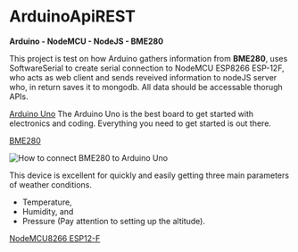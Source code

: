 # ArduinoApiREST
**Arduino - NodeMCU - NodeJS - BME280**

This project is test on how Arduino gathers information from **BME280**, uses SoftwareSerial to create serial connection to NodeMCU ESP8266 ESP-12F, who acts as web client and sends reveived information to nodeJS server who, in return saves it to mongodb.
All data should be accessable thorugh APIs.

[Arduino Uno](https://store.arduino.cc/arduino-uno-rev3)
The Arduino Uno is the best board to get started with electronics and coding. Everything you need to get started is out there.

[BME280](https://www.adafruit.com/product/2652)

![How to connect BME280 to Arduino Uno](https://i.ibb.co/9ZgR1z1/Arduino-BME280.png)

This device is excellent for quickly and easily getting three main parameters of weather conditions.
* Temperature,
* Humidity, and
* Pressure (Pay attention to setting up the altitude).

[NodeMCU8266 ESP12-F]()

